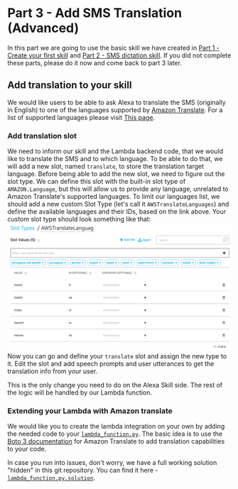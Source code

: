 # Part 3 - Add SMS Translation (Advanced)

In this part we are going to use the basic skill we have created in [Part 1 - Create your first skill](BuildYourFirstSkill.md) and [Part 2 - SMS dictation skill](SMSDictationSkill.md). If you did not complete these parts, please do it now and come back to part 3 later.

## Add translation to your skill
We would like users to be able to ask Alexa to translate the SMS (originally in English) to one of the languages supported by [Amazon Translate](https://aws.amazon.com/translate/). For a list of supported languages please visit [This page](https://docs.aws.amazon.com/translate/latest/dg/how-it-works.html#how-it-works-language-codes).

### Add translation slot
We need to inform our skill and the Lambda backend code, that we would like to translate the SMS and to which language. To be able to do that, we will add a new slot, named ```translate```, to store the translation target language. Before being able to add the new slot, we need to figure out the slot type. We can define this slot with the built-in slot type of ```AMAZON.Language```, but this will allow us to provide any language, unrelated to Amazon Translate's supported languages. To limit our languages list, we should add a new custom Slot Type (let's call it ```AWSTranslateLanguages```) and define the available languages and their IDs, based on the link above.
Your custom slot type should look something like that:
![Custom Slot](screenshots/Screen11.png)
Now you can go and define your ```translate``` slot and assign the new type to it. Edit the slot and add speech prompts and user utterances to get the translation info from your user.

This is the only change you need to do on the Alexa Skill side. The rest of the logic will be handled by our Lambda function.

### Extending your Lambda with Amazon translate
We would like you to create the lambda integration on your own by adding the needed code to your [```lambda_function.py```](./sendSMSSkillLambda/lambda_function.py).
The basic idea is to use the [Boto 3 documentation](https://boto3.amazonaws.com/v1/documentation/api/latest/reference/services/translate.html) for Amazon Translate to add translation capabilities to your code.

In case you run into issues, don't worry, we have a full working solution "hidden" in this git repository. You can find it here - [```lambda_function.py.solution```](./sendSMSSkillLambda/lambda_function.py.solution).
